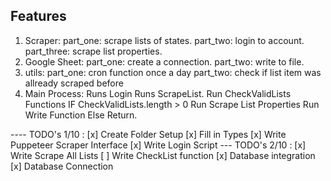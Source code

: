 ## Features 

1. Scraper: 
    part_one: scrape lists of states. 
    part_two: login to account.
    part_three: scrape list properties. 
2. Google Sheet: 
    part_one: create a connection.
    part_two: write to file. 
3. utils:
    part_one: cron function once a day
    part_two: check if list item was allready scraped before 
4. Main Process: 
    Runs Login
    Runs ScrapeList.
    Run CheckValidLists Functions
    IF CheckValidLists.length > 0 Run Scrape List Properties 
    Run Write Function 
    Else Return.


---- TODO's 1/10 : 
[x] Create Folder Setup 
[x] Fill in Types 
[x] Write Puppeteer Scraper Interface 
[x] Write Login Script
--- TODO's 2/10 : 
[x] Write Scrape All Lists
[ ] Write CheckList function 
    [x] Database integration
        [x] Database Connection  
